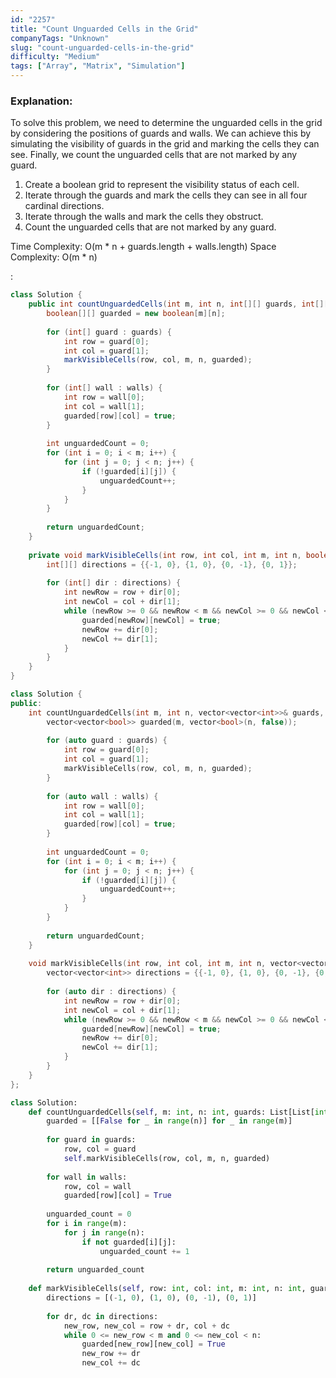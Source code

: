 ```yaml
---
id: "2257"
title: "Count Unguarded Cells in the Grid"
companyTags: "Unknown"
slug: "count-unguarded-cells-in-the-grid"
difficulty: "Medium"
tags: ["Array", "Matrix", "Simulation"]
---
```


### Explanation:
To solve this problem, we need to determine the unguarded cells in the grid by considering the positions of guards and walls. We can achieve this by simulating the visibility of guards in the grid and marking the cells they can see. Finally, we count the unguarded cells that are not marked by any guard.

1. Create a boolean grid to represent the visibility status of each cell.
2. Iterate through the guards and mark the cells they can see in all four cardinal directions.
3. Iterate through the walls and mark the cells they obstruct.
4. Count the unguarded cells that are not marked by any guard.

Time Complexity: O(m * n + guards.length + walls.length)
Space Complexity: O(m * n)

:

```java
class Solution {
    public int countUnguardedCells(int m, int n, int[][] guards, int[][] walls) {
        boolean[][] guarded = new boolean[m][n];
        
        for (int[] guard : guards) {
            int row = guard[0];
            int col = guard[1];
            markVisibleCells(row, col, m, n, guarded);
        }
        
        for (int[] wall : walls) {
            int row = wall[0];
            int col = wall[1];
            guarded[row][col] = true;
        }
        
        int unguardedCount = 0;
        for (int i = 0; i < m; i++) {
            for (int j = 0; j < n; j++) {
                if (!guarded[i][j]) {
                    unguardedCount++;
                }
            }
        }
        
        return unguardedCount;
    }
    
    private void markVisibleCells(int row, int col, int m, int n, boolean[][] guarded) {
        int[][] directions = {{-1, 0}, {1, 0}, {0, -1}, {0, 1}};
        
        for (int[] dir : directions) {
            int newRow = row + dir[0];
            int newCol = col + dir[1];
            while (newRow >= 0 && newRow < m && newCol >= 0 && newCol < n) {
                guarded[newRow][newCol] = true;
                newRow += dir[0];
                newCol += dir[1];
            }
        }
    }
}
```

```cpp
class Solution {
public:
    int countUnguardedCells(int m, int n, vector<vector<int>>& guards, vector<vector<int>>& walls) {
        vector<vector<bool>> guarded(m, vector<bool>(n, false));
        
        for (auto guard : guards) {
            int row = guard[0];
            int col = guard[1];
            markVisibleCells(row, col, m, n, guarded);
        }
        
        for (auto wall : walls) {
            int row = wall[0];
            int col = wall[1];
            guarded[row][col] = true;
        }
        
        int unguardedCount = 0;
        for (int i = 0; i < m; i++) {
            for (int j = 0; j < n; j++) {
                if (!guarded[i][j]) {
                    unguardedCount++;
                }
            }
        }
        
        return unguardedCount;
    }
    
    void markVisibleCells(int row, int col, int m, int n, vector<vector<bool>>& guarded) {
        vector<vector<int>> directions = {{-1, 0}, {1, 0}, {0, -1}, {0, 1}};
        
        for (auto dir : directions) {
            int newRow = row + dir[0];
            int newCol = col + dir[1];
            while (newRow >= 0 && newRow < m && newCol >= 0 && newCol < n) {
                guarded[newRow][newCol] = true;
                newRow += dir[0];
                newCol += dir[1];
            }
        }
    }
};
```

```python
class Solution:
    def countUnguardedCells(self, m: int, n: int, guards: List[List[int]], walls: List[List[int]]) -> int:
        guarded = [[False for _ in range(n)] for _ in range(m)]
        
        for guard in guards:
            row, col = guard
            self.markVisibleCells(row, col, m, n, guarded)
        
        for wall in walls:
            row, col = wall
            guarded[row][col] = True
        
        unguarded_count = 0
        for i in range(m):
            for j in range(n):
                if not guarded[i][j]:
                    unguarded_count += 1
        
        return unguarded_count
    
    def markVisibleCells(self, row: int, col: int, m: int, n: int, guarded: List[List[bool]]) -> None:
        directions = [(-1, 0), (1, 0), (0, -1), (0, 1)]
        
        for dr, dc in directions:
            new_row, new_col = row + dr, col + dc
            while 0 <= new_row < m and 0 <= new_col < n:
                guarded[new_row][new_col] = True
                new_row += dr
                new_col += dc
```